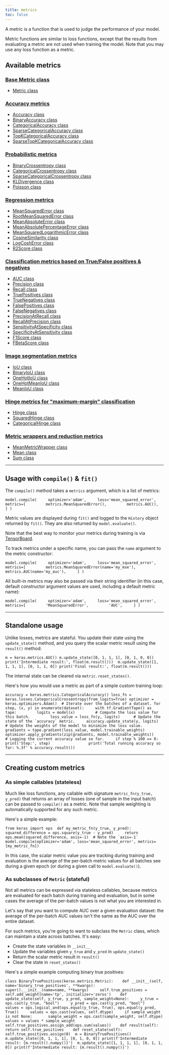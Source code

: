 ```yaml
---
title: metrics
toc: false
---
```


A metric is a function that is used to judge the performance of your model.

Metric functions are similar to loss functions, except that the results from evaluating a metric are not used when training the model. Note that you may use any loss function as a metric.

## Available metrics

### [Base Metric class](/api/metrics/base_metric/)

- [Metric class](/api/metrics/base_metric/#metric-class)

### [Accuracy metrics](/api/metrics/accuracy_metrics/)

- [Accuracy class](/api/metrics/accuracy_metrics/#accuracy-class)
- [BinaryAccuracy class](/api/metrics/accuracy_metrics/#binaryaccuracy-class)
- [CategoricalAccuracy class](/api/metrics/accuracy_metrics/#categoricalaccuracy-class)
- [SparseCategoricalAccuracy class](/api/metrics/accuracy_metrics/#sparsecategoricalaccuracy-class)
- [TopKCategoricalAccuracy class](/api/metrics/accuracy_metrics/#topkcategoricalaccuracy-class)
- [SparseTopKCategoricalAccuracy class](/api/metrics/accuracy_metrics/#sparsetopkcategoricalaccuracy-class)

### [Probabilistic metrics](/api/metrics/probabilistic_metrics/)

- [BinaryCrossentropy class](/api/metrics/probabilistic_metrics/#binarycrossentropy-class)
- [CategoricalCrossentropy class](/api/metrics/probabilistic_metrics/#categoricalcrossentropy-class)
- [SparseCategoricalCrossentropy class](/api/metrics/probabilistic_metrics/#sparsecategoricalcrossentropy-class)
- [KLDivergence class](/api/metrics/probabilistic_metrics/#kldivergence-class)
- [Poisson class](/api/metrics/probabilistic_metrics/#poisson-class)

### [Regression metrics](/api/metrics/regression_metrics/)

- [MeanSquaredError class](/api/metrics/regression_metrics/#meansquarederror-class)
- [RootMeanSquaredError class](/api/metrics/regression_metrics/#rootmeansquarederror-class)
- [MeanAbsoluteError class](/api/metrics/regression_metrics/#meanabsoluteerror-class)
- [MeanAbsolutePercentageError class](/api/metrics/regression_metrics/#meanabsolutepercentageerror-class)
- [MeanSquaredLogarithmicError class](/api/metrics/regression_metrics/#meansquaredlogarithmicerror-class)
- [CosineSimilarity class](/api/metrics/regression_metrics/#cosinesimilarity-class)
- [LogCoshError class](/api/metrics/regression_metrics/#logcosherror-class)
- [R2Score class](/api/metrics/regression_metrics/#r2score-class)

### [Classification metrics based on True/False positives & negatives](/api/metrics/classification_metrics/)

- [AUC class](/api/metrics/classification_metrics/#auc-class)
- [Precision class](/api/metrics/classification_metrics/#precision-class)
- [Recall class](/api/metrics/classification_metrics/#recall-class)
- [TruePositives class](/api/metrics/classification_metrics/#truepositives-class)
- [TrueNegatives class](/api/metrics/classification_metrics/#truenegatives-class)
- [FalsePositives class](/api/metrics/classification_metrics/#falsepositives-class)
- [FalseNegatives class](/api/metrics/classification_metrics/#falsenegatives-class)
- [PrecisionAtRecall class](/api/metrics/classification_metrics/#precisionatrecall-class)
- [RecallAtPrecision class](/api/metrics/classification_metrics/#recallatprecision-class)
- [SensitivityAtSpecificity class](/api/metrics/classification_metrics/#sensitivityatspecificity-class)
- [SpecificityAtSensitivity class](/api/metrics/classification_metrics/#specificityatsensitivity-class)
- [F1Score class](/api/metrics/classification_metrics/#f1score-class)
- [FBetaScore class](/api/metrics/classification_metrics/#fbetascore-class)

### [Image segmentation metrics](/api/metrics/segmentation_metrics/)

- [IoU class](/api/metrics/segmentation_metrics/#iou-class)
- [BinaryIoU class](/api/metrics/segmentation_metrics/#binaryiou-class)
- [OneHotIoU class](/api/metrics/segmentation_metrics/#onehotiou-class)
- [OneHotMeanIoU class](/api/metrics/segmentation_metrics/#onehotmeaniou-class)
- [MeanIoU class](/api/metrics/segmentation_metrics/#meaniou-class)

### [Hinge metrics for "maximum-margin" classification](/api/metrics/hinge_metrics/)

- [Hinge class](/api/metrics/hinge_metrics/#hinge-class)
- [SquaredHinge class](/api/metrics/hinge_metrics/#squaredhinge-class)
- [CategoricalHinge class](/api/metrics/hinge_metrics/#categoricalhinge-class)

### [Metric wrappers and reduction metrics](/api/metrics/metrics_wrappers/)

- [MeanMetricWrapper class](/api/metrics/metrics_wrappers/#meanmetricwrapper-class)
- [Mean class](/api/metrics/metrics_wrappers/#mean-class)
- [Sum class](/api/metrics/metrics_wrappers/#sum-class)

---

## Usage with `compile()` & `fit()`

The `compile()` method takes a `metrics` argument, which is a list of metrics:

`model.compile(     optimizer='adam',     loss='mean_squared_error',     metrics=[         metrics.MeanSquaredError(),         metrics.AUC(),     ] )`

Metric values are displayed during `fit()` and logged to the `History` object returned by `fit()`. They are also returned by `model.evaluate()`.

Note that the best way to monitor your metrics during training is via [TensorBoard](/api/callbacks/tensorboard).

To track metrics under a specific name, you can pass the `name` argument to the metric constructor:

`model.compile(     optimizer='adam',     loss='mean_squared_error',     metrics=[         metrics.MeanSquaredError(name='my_mse'),         metrics.AUC(name='my_auc'),     ] )`

All built-in metrics may also be passed via their string identifier (in this case, default constructor argument values are used, including a default metric name):

`model.compile(     optimizer='adam',     loss='mean_squared_error',     metrics=[         'MeanSquaredError',         'AUC',     ] )`

---

## Standalone usage

Unlike losses, metrics are stateful. You update their state using the `update_state()` method, and you query the scalar metric result using the `result()` method:

`m = keras.metrics.AUC() m.update_state([0, 1, 1, 1], [0, 1, 0, 0]) print('Intermediate result:', float(m.result()))  m.update_state([1, 1, 1, 1], [0, 1, 1, 0]) print('Final result:', float(m.result()))`

The internal state can be cleared via `metric.reset_states()`.

Here's how you would use a metric as part of a simple custom training loop:

`` accuracy = keras.metrics.CategoricalAccuracy() loss_fn = keras.losses.CategoricalCrossentropy(from_logits=True) optimizer = keras.optimizers.Adam()  # Iterate over the batches of a dataset. for step, (x, y) in enumerate(dataset):     with tf.GradientTape() as tape:         logits = model(x)         # Compute the loss value for this batch.         loss_value = loss_fn(y, logits)      # Update the state of the `accuracy` metric.     accuracy.update_state(y, logits)      # Update the weights of the model to minimize the loss value.     gradients = tape.gradient(loss_value, model.trainable_weights)     optimizer.apply_gradients(zip(gradients, model.trainable_weights))      # Logging the current accuracy value so far.     if step % 100 == 0:         print('Step:', step)                 print('Total running accuracy so far: %.3f' % accuracy.result()) ``

---

## Creating custom metrics

### As simple callables (stateless)

Much like loss functions, any callable with signature `metric_fn(y_true, y_pred)` that returns an array of losses (one of sample in the input batch) can be passed to `compile()` as a metric. Note that sample weighting is automatically supported for any such metric.

Here's a simple example:

`` from keras import ops  def my_metric_fn(y_true, y_pred):     squared_difference = ops.square(y_true - y_pred)     return ops.mean(squared_difference, axis=-1)  # Note the `axis=-1`  model.compile(optimizer='adam', loss='mean_squared_error', metrics=[my_metric_fn]) ``

In this case, the scalar metric value you are tracking during training and evaluation is the average of the per-batch metric values for all batches see during a given epoch (or during a given call to `model.evaluate()`).

### As subclasses of `Metric` (stateful)

Not all metrics can be expressed via stateless callables, because metrics are evaluated for each batch during training and evaluation, but in some cases the average of the per-batch values is not what you are interested in.

Let's say that you want to compute AUC over a given evaluation dataset: the average of the per-batch AUC values isn't the same as the AUC over the entire dataset.

For such metrics, you're going to want to subclass the `Metric` class, which can maintain a state across batches. It's easy:

- Create the state variables in `__init__`
- Update the variables given `y_true` and `y_pred` in `update_state()`
- Return the scalar metric result in `result()`
- Clear the state in `reset_states()`

Here's a simple example computing binary true positives:

`class BinaryTruePositives(keras.metrics.Metric):    def __init__(self, name='binary_true_positives', **kwargs):     super().__init__(name=name, **kwargs)     self.true_positives = self.add_weight(name='tp', initializer='zeros')    def update_state(self, y_true, y_pred, sample_weight=None):     y_true = ops.cast(y_true, "bool")     y_pred = ops.cast(y_pred, "bool")      values = ops.logical_and(ops.equal(y_true, True), ops.equal(y_pred, True))     values = ops.cast(values, self.dtype)     if sample_weight is not None:       sample_weight = ops.cast(sample_weight, self.dtype)       values = values * sample_weight     self.true_positives.assign_add(ops.sum(values))    def result(self):     return self.true_positives    def reset_state(self):     self.true_positives.assign(0)  m = BinaryTruePositives() m.update_state([0, 1, 1, 1], [0, 1, 0, 0]) print(f'Intermediate result: {m.result().numpy()}')  m.update_state([1, 1, 1, 1], [0, 1, 1, 0]) print(f'Intermediate result: {m.result().numpy()}')`
